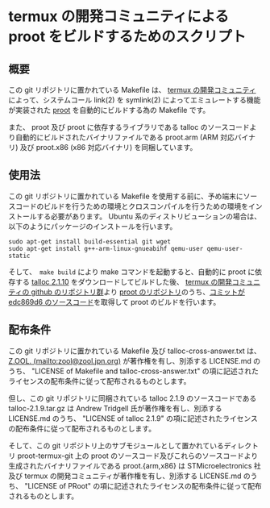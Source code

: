 # termux の開発コミュニティによる proot をビルドするためのスクリプト

## 概要

この git リポジトリに置かれている Makefile は、 [termux の開発コミュニティ][1]によって、システムコール link(2) を symlink(2) によってエミュレートする機能が実装された [proot][2] を自動的にビルドする為の Makefile です。

また、 proot 及び proot に依存するライブラリである talloc のソースコードより自動的にビルドされたバイナリファイルである proot.arm (ARM 対応バイナリ) 及び proot.x86 (x86 対応バイナリ) を同梱しています。

## 使用法

この git リポジトリに置かれている Makefile を使用する前に、予め端末にソースコードのビルドを行うための環境とクロスコンパイルを行うための環境をインストールする必要があります。 Ubuntu 系のディストリビューションの場合は、以下のようにパッケージのインストールを行います。

```
sudo apt-get install build-essential git wget
sudo apt-get install g++-arm-linux-gnueabihf qemu-user qemu-user-static
```

そして、　```make build``` により make コマンドを起動すると、自動的に proot に依存する [talloc 2.1.10][3] をダウンロードしてビルドした後、 [termux の開発コミュニティの github のリポジトリ群][4]より [proot のリポジトリ][2]のうち、[コミットが edc869d6 のソースコード][5]を取得して proot のビルドを行います。

## 配布条件

この git リポジトリに置かれている Makefile 及び talloc-cross-answer.txt は、 [Z.OOL. (mailto:zool@zool.jpn.org)][6] が著作権を有し、別添する LICENSE.md のうち、 "LICENSE of Makefile and talloc-cross-answer.txt" の項に記述されたライセンスの配布条件に従って配布されるものとします。

但し、この git リポジトリに同梱されている talloc 2.1.9 のソースコードである talloc-2.1.9.tar.gz は Andrew Tridgell 氏が著作権を有し、別添する LICENSE.md のうち、 "LICENSE of talloc 2.1.9" の項に記述されたライセンスの配布条件に従って配布されるものとします。

そして、この git リポジトリ上のサブモジュールとして置かれているディレクトリ proot-termux-git 上の proot のソースコード及びこれらのソースコードより生成されたバイナリファイルである proot.{arm,x86} は STMicroelectronics 社及び termux の開発コミュニティが著作権を有し、別添する LICENSE.md のうち、 "LICENSE of PRoot" の項に記述されたライセンスの配布条件に従って配布されるものとします。

<!-- 外部リンク一覧 -->

[1]:https://termux.com/
[2]:https://github.com/termux/proot
[3]:https://download.samba.org/pub/talloc/talloc-2.1.10.tar.gz
[4]:https://github.com/termux
[5]:https://github.com/termux/proot/archive/proot-edc869d60c7f5b6abf67052a327ef099aded7777.zip
[6]:mailto:zool@zool.jpn.org

